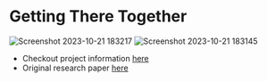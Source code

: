 # Getting There Together

![Screenshot 2023-10-21 183217](https://github.com/kingdomax/getting-there-together/assets/6430428/11441f24-5220-40e3-ad0e-d4eeb3dfdb96)
![Screenshot 2023-10-21 183145](https://github.com/kingdomax/getting-there-together/assets/6430428/b5fe8ede-6fa2-4bdd-979b-11c9a8ec1fd6)

- Checkout project information [here](https://github.com/kingdomax/getting-there-together/blob/master/getting-there-together.pptx)
- Original research paper [here](https://github.com/kingdomax/getting-there-together/blob/master/getting-there-together.pdf)
